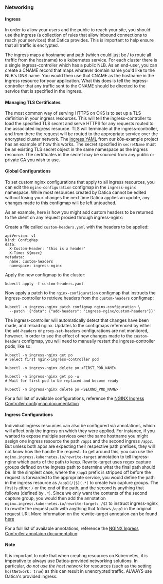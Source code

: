 ### Networking

#### Ingress

In order to allow your users and the public to reach your site, you should use the ingress (a collection of rules that allow inbound connections to reach your services) that Datica provides. This is important to help ensure that all traffic is encrypted.

The ingress maps a hostname and path (which could just be / to route all traffic from the hostname) to a kubernetes service. For each cluster there is a single ingress-controller which has a public NLB. As an end-user, you can create a CNAME record that maps whatever domain name you'd like to the NLB's DNS name. You would then use that CNAME as the hostname in the ingress resource for your application. What this does is tell the ingress-controller that any traffic sent to the CNAME should be directed to the service that is specified in the ingress.

#### Managing TLS Certificates
The most common way of serving HTTPS on CKS is to set up a TLS definition in your ingress resources. This will tell the ingress-controller to load the specified TLS secret and serve HTTPS for any requests routed to the associated ingress resource. TLS will terminate at the ingress-controller, and from there the request will be routed to the appropriate service over the encrypted cluster network. The [ingress YAML](https://github.com/daticahealth/k8s-example/blob/master/ingress.yaml) from our k8s-example project has an example of how this works. The secret specified in `secretName` must be an existing TLS secret object in the same namespace as the ingress resource. The certificates in the secret may be sourced from any public or private CA you wish to use.

#### Global Configurations
To set custom nginx configurations that apply to all ingress resources, you can edit the `nginx-configuration` configmap in the `ingress-nginx` namespace. While most resources created by Datica cannot be edited without losing your changes the next time Datica applies an update, any changes made to this configmap will be left untouched. 

As an example, here is how you might add custom headers to be returned to the client on any request proxied through ingress-nginx:

Create a file called `custom-headers.yaml` with the headers to be applied:

```
apiVersion: v1
kind: ConfigMap
data:
  X-Custom-Header: "this is a header"
  X-Time: ${msec}
metadata:
  name: custom-headers
  namespace: ingress-nginx
```

Apply the new configmap to the cluster:

```
kubectl apply -f custom-headers.yaml
```

Now apply a patch to the `nginx-configuration` configmap that instructs the ingress-controller to retrieve headers from the `custom-headers` configmap:

```
kubectl -n ingress-nginx patch configmap nginx-configuration \
  --patch '{"data": {"add-headers": "ingress-nginx/custom-headers"}}'
```

The ingress-controller will automatically detect that changes have been made, and reload nginx. Updates to the configmaps referenced by either the `add-headers` or `proxy-set-headers` configurations are not monitored, however. In order to see the effect of new changes made to the `custom-headers` configmap, you will need to manually restart the ingress-controller pods, like so:

```
kubectl -n ingress-nginx get po
# Select first nginx-ingress-controller pod

kubectl -n ingress-nginx delete po <FIRST_POD_NAME>

kubectl -n ingress-nginx get po -w
# Wait for first pod to be replaced and become ready

kubectl -n ingress-nginx delete po <SECOND_POD_NAME>
```

For a full list of available configurations, reference the [NGINX Ingress Controller configmap documentation](https://kubernetes.github.io/ingress-nginx/user-guide/nginx-configuration/configmap/)

#### Ingress Configurations
Individual ingress resources can also be configured via annotations, which will affect only the ingress on which they were applied. For instance, if you wanted to expose multiple services over the same hostname you might assign one ingress resource the path `/app1` and the second ingress `/app2`. But unless both apps are expecting their respective path prefixes, they will not know how the handle the request. To get around this, you can use the `nginx.ingress.kubernetes.io/rewrite-target` annotation to tell ingress-nginx which parts of the path to keep. Rewrite-target uses regex capture groups defined on the ingress path to determine what the final path should be. In the simplest case, where the `/app1` prefix is stripped off before the request is forwarded to the appropriate service, you would define the path in the ingress resource as `/app1(/|$)(.*)` to create two capture groups. The first is either `/` or the end of the path, and the second is anything that follows (defined by `.*`). Since we only want the contents of the second capture group, you would then add the annotation `nginx.ingress.kubernetes.io/rewrite-target: /$2` to instruct ingress-nginx to rewrite the request path with anything that follows `/app1` in the original request URI. More information on the rewrite-target annotaion can be found [here](https://kubernetes.github.io/ingress-nginx/examples/rewrite/#rewrite-target)

For a full list of available annotations, reference the [NGINX Ingress Controller annotaion documentation](https://kubernetes.github.io/ingress-nginx/user-guide/nginx-configuration/annotations/)

#### Note
It is important to note that when creating resources on Kubernetes, it is imperative to always use Datica-provided networking solutions. In particular, *do not use the host network* for resources (such as the setting `hostNetwork: true`) as this can result in unencrypted traffic. ALWAYS use Datica's provided ingress.